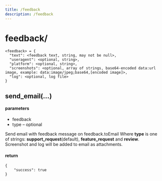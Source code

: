 ```yaml
---
title: /feedback
description: /feedback
---
```


# feedback/

    <feedback> = {
      "text": <feedback text, string, may not be null>,
      "useragent": <optional, string>,
      "platform": <optional, string>,
      "screenshots": <optional, array of strings, base64-encoded data:url image, example: data:image/jpeg;base64,[encoded image]>,
      "log": <optional, log file>
    }

## send_email(…)

#### parameters

*   feedback
*   type – optional

Send email with feedback message on feedback.toEmail Where **type** is one of strings: **support_request**(default), **feature_request** and **review**.  
Screenshot and log will be added to email as attachments.

#### return

    {
        "success": true
    }